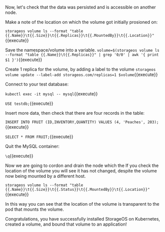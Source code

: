 Now, let's check that the data was persisted and is accessible on another node.

Make a note of the location on which the volume got initially prosioned on:

`storageos volume ls --format "table {{.Name}}\t{{.Size}}\t{{.Replicas}}\t{{.MountedBy}}\t{{.Location}}"`{{execute}}

Save the namespace/volume into a variable.
`volume=$(storageos volume ls --format "table {{.Name}}\t{{.Replicas}}" | grep '0/0' | awk '{ print $1 }')`{{execute}}

Create 1 replica for the volume, by adding a label to the volume
`storageos volume update --label-add storageos.com/replicas=1 $volume`{{execute}}

Connect to your test database:

`kubectl exec -it mysql -- mysql`{{execute}}

`USE testdb;`{{execute}}

Insert more data, then check that there are four records in the table:

`INSERT INTO FRUIT (ID,INVENTORY,QUANTITY) VALUES (4, 'Peaches', 203);`{{execute}}

`SELECT * FROM FRUIT;`{{execute}}

Quit the MySQL container:

`\q`{{execute}}

Now we are going to cordon and drain the node which the 
If you check the location of the volume you will see it has not changed,
despite the volume now being mounted by a different host.

`storageos volume ls --format "table {{.Name}}\t{{.Size}}\t{{.Status}}\t{{.MountedBy}}\t{{.Location}}"`{{execute}}

In this way you can see that the location of the volume is transparent to the
pod that mounts the volume.

Congratulations, you have successfully installed StorageOS on Kubernetes, created a volume, and bound that volume to an application!